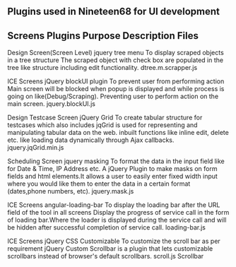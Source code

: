 Plugins used in Nineteen68 for UI development
-------------------------------------------------------------------------------------------------------------------------------------------------------------------------------------------------------------------------------------------------------------------------------------
Screens				            Plugins				        Purpose										                                    Description													                                                        Files
-------------------------------------------------------------------------------------------------------------------------------------------------------------------------------------------------------------------------------------------------------------------------------------
Design Screen(Screen Level)	    jquery tree menu		    To display scraped objects in a tree structure		                            The scraped object with check box are populated in the tree like structure including edit functionality.	        dtree.m.scrapper.js

ICE Screens			            jQuery blockUI plugin	    To prevent user from performing action					                        Main screen will be blocked when popup is displayed and while process is going on like(Debug/Scraping).
														    Preventing user to perform action on the main screen.								                                                                                                                jquery.blockUI.js

Design Testcase Screen		    jQuery Grid			        To create tabular structure for testcases which also includes		            jqGrid is used for representing and manipulating tabular data on the web.
								                            inbuilt functions like inline edit, delete etc.					                like loading data dynamically through Ajax callbacks.								                                jquery.jqGrid.min.js

Scheduling Screen		        jquery masking			    To format the data in the input field like for Date & Time, IP Address etc.	    A jQuery Plugin to make masks on form fields and html elements.It allows a user to easily enter fixed 
																		                                                                    width input where you would like them to enter the data in a certain format (dates,phone numbers, etc).		        jquery.mask.js

ICE Screens			            angular-loading-bar		    To display the loading bar after the URL field of the tool in all screens 	    Display the progress of service call in the form of loading bar.Where the loader is displayed during 
																		                                                                    the service call and will be hidden after successful completion of service call.				                    loading-bar.js

ICE Screens			            jQuery CSS Customizable		To customize the scroll bar as per requirement					                jQuery Custom Scrollbar is a plugin that lets customizable scrollbars instead of browser's default scrollbars.	    scroll.js
				                                            Scrollbar

